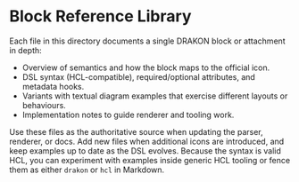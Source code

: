 # Block Reference Library

Each file in this directory documents a single DRAKON block or attachment in depth:

- Overview of semantics and how the block maps to the official icon.
- DSL syntax (HCL-compatible), required/optional attributes, and metadata hooks.
- Variants with textual diagram examples that exercise different layouts or behaviours.
- Implementation notes to guide renderer and tooling work.

Use these files as the authoritative source when updating the parser, renderer, or docs. Add new files when additional icons are introduced, and keep examples up to date as the DSL evolves. Because the syntax is valid HCL, you can experiment with examples inside generic HCL tooling or fence them as either `drakon` or `hcl` in Markdown.
